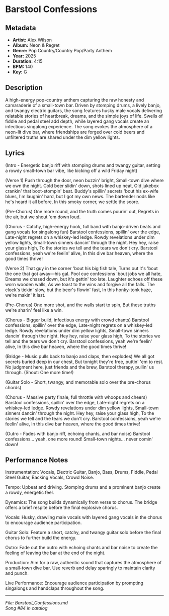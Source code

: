# Barstool Confessions

## Metadata
- **Artist:** Alex Wilson
- **Album:** Neon & Regret
- **Genre:** Pop Country/Country Pop/Party Anthem
- **Year:** 2025
- **Duration:** 4:15
- **BPM:** 140
- **Key:** G

## Description
A high-energy pop-country anthem capturing the raw honesty and camaraderie of a small-town bar. Driven by stomping drums, a lively banjo, and twangy electric guitars, the song features husky male vocals delivering relatable stories of heartbreak, dreams, and the simple joys of life. Swells of fiddle and pedal steel add depth, while layered gang vocals create an infectious singalong experience. The song evokes the atmosphere of a neon-lit dive bar, where friendships are forged over cold beers and unfiltered truths are shared under the dim yellow lights.

## Lyrics

(Intro - Energetic banjo riff with stomping drums and twangy guitar, setting a rowdy small-town bar vibe, like kicking off a wild Friday night)

(Verse 1)
Push through the door, neon buzzin' bright,
Small-town dive where we own the night.
Cold beer slidin' down, shots lined up neat,
Old jukebox crankin' that boot-stompin' beat.
Buddy's spillin' secrets 'bout his ex-wife blues,
I'm laughin' hard, but I got my own news.
The bartender nods like he's heard it all before,
In this smoky corner, we settle the score.

(Pre-Chorus)
One more round, and the truth comes pourin' out,
Regrets in the air, but we shout 'em down loud.

(Chorus - Catchy, high-energy hook, full band with banjo-driven beats and gang vocals for singalong fun)
Barstool confessions, spillin' over the edge,
Late-night regrets on a whiskey-led ledge.
Rowdy revelations under dim yellow lights,
Small-town sinners dancin' through the night.
Hey hey, raise your glass high,
To the stories we tell and the tears we don't cry.
Barstool confessions, yeah we're feelin' alive,
In this dive bar heaven, where the good times thrive!

(Verse 2)
That guy in the corner 'bout his big fish tale,
Turns out it's 'bout the one that got away—his gal.
Pool cue confessions 'bout jobs we all hate,
Dreams we chased down, but it's gettin' too late.
Laughter echoes off these worn wooden walls,
As we toast to the wins and forgive all the falls.
The clock's tickin' slow, but the beer's flowin' fast,
In this honky-tonk haze, we're makin' it last.

(Pre-Chorus)
One more shot, and the walls start to spin,
But these truths we're sharin' feel like a win.

(Chorus - Bigger build, infectious energy with crowd chants)
Barstool confessions, spillin' over the edge,
Late-night regrets on a whiskey-led ledge.
Rowdy revelations under dim yellow lights,
Small-town sinners dancin' through the night.
Hey hey, raise your glass high,
To the stories we tell and the tears we don't cry.
Barstool confessions, yeah we're feelin' alive,
In this dive bar heaven, where the good times thrive!

(Bridge - Music pulls back to banjo and claps, then explodes)
We all got secrets buried deep in our chest,
But tonight they're free, puttin' 'em to rest.
No judgment here, just friends and the brew,
Barstool therapy, pullin' us through.
(Shout: One more time!)

(Guitar Solo - Short, twangy, and memorable solo over the pre-chorus chords)

(Chorus - Massive party finale, full throttle with whoops and cheers)
Barstool confessions, spillin' over the edge,
Late-night regrets on a whiskey-led ledge.
Rowdy revelations under dim yellow lights,
Small-town sinners dancin' through the night.
Hey hey, raise your glass high,
To the stories we tell and the tears we don't cry.
Barstool confessions, yeah we're feelin' alive,
In this dive bar heaven, where the good times thrive!

(Outro - Fades with banjo riff, echoing chants, and bar noise)
Barstool confessions... yeah, one more round!
Small-town nights... never comin' down!

## Performance Notes

Instrumentation: Vocals, Electric Guitar, Banjo, Bass, Drums, Fiddle, Pedal Steel Guitar, Backing Vocals, Crowd Noise. 

Tempo: Upbeat and driving. Stomping drums and a prominent banjo create a rowdy, energetic feel.

Dynamics: The song builds dynamically from verse to chorus. The bridge offers a brief respite before the final explosive chorus.

Vocals: Husky, drawling male vocals with layered gang vocals in the chorus to encourage audience participation.

Guitar Solo: Feature a short, catchy, and twangy guitar solo before the final chorus to further build the energy.

Outro: Fade out the outro with echoing chants and bar noise to create the feeling of leaving the bar at the end of the night.

Production: Aim for a raw, authentic sound that captures the atmosphere of a small-town dive bar. Use reverb and delay sparingly to maintain clarity and punch.

Live Performance: Encourage audience participation by prompting singalongs and handclaps throughout the song.

---
*File: Barstool_Confessions.md*  
*Song #84 in catalog*
